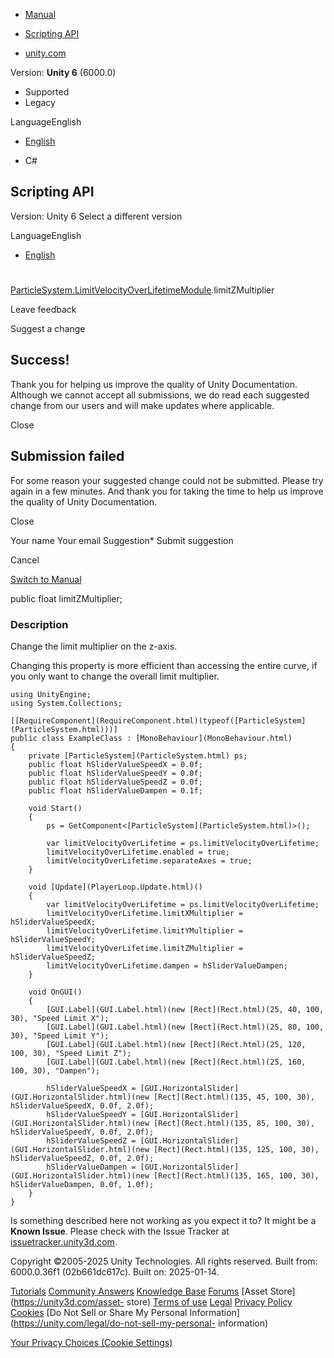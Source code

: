 [ ]()

  * [Manual](../Manual/index.html)
  * [Scripting API](../ScriptReference/index.html)

  * [unity.com](https://unity.com/)

Version: **Unity 6** (6000.0)

  * Supported
  * Legacy

LanguageEnglish

  * [English]()

  * C#

[ ](https://docs.unity3d.com)

## Scripting API

Version: Unity 6 Select a different version

LanguageEnglish

  * [English]()

#
[ParticleSystem.LimitVelocityOverLifetimeModule](ParticleSystem.LimitVelocityOverLifetimeModule.html).limitZMultiplier

Leave feedback

Suggest a change

## Success!

Thank you for helping us improve the quality of Unity Documentation. Although
we cannot accept all submissions, we do read each suggested change from our
users and will make updates where applicable.

Close

## Submission failed

For some reason your suggested change could not be submitted. Please <a>try
again</a> in a few minutes. And thank you for taking the time to help us
improve the quality of Unity Documentation.

Close

Your name Your email Suggestion* Submit suggestion

Cancel

[Switch to Manual](../Manual/class-ParticleSystem.html "Go to ParticleSystem
Component in the Manual")

public float limitZMultiplier;

### Description

Change the limit multiplier on the z-axis.

Changing this property is more efficient than accessing the entire curve, if
you only want to change the overall limit multiplier.

    
    
    using UnityEngine;
    using System.Collections;  
      
    [[RequireComponent](RequireComponent.html)(typeof([ParticleSystem](ParticleSystem.html)))]
    public class ExampleClass : [MonoBehaviour](MonoBehaviour.html)
    {
        private [ParticleSystem](ParticleSystem.html) ps;
        public float hSliderValueSpeedX = 0.0f;
        public float hSliderValueSpeedY = 0.0f;
        public float hSliderValueSpeedZ = 0.0f;
        public float hSliderValueDampen = 0.1f;  
      
        void Start()
        {
            ps = GetComponent<[ParticleSystem](ParticleSystem.html)>();  
      
            var limitVelocityOverLifetime = ps.limitVelocityOverLifetime;
            limitVelocityOverLifetime.enabled = true;
            limitVelocityOverLifetime.separateAxes = true;
        }  
      
        void [Update](PlayerLoop.Update.html)()
        {
            var limitVelocityOverLifetime = ps.limitVelocityOverLifetime;
            limitVelocityOverLifetime.limitXMultiplier = hSliderValueSpeedX;
            limitVelocityOverLifetime.limitYMultiplier = hSliderValueSpeedY;
            limitVelocityOverLifetime.limitZMultiplier = hSliderValueSpeedZ;
            limitVelocityOverLifetime.dampen = hSliderValueDampen;
        }  
      
        void OnGUI()
        {
            [GUI.Label](GUI.Label.html)(new [Rect](Rect.html)(25, 40, 100, 30), "Speed Limit X");
            [GUI.Label](GUI.Label.html)(new [Rect](Rect.html)(25, 80, 100, 30), "Speed Limit Y");
            [GUI.Label](GUI.Label.html)(new [Rect](Rect.html)(25, 120, 100, 30), "Speed Limit Z");
            [GUI.Label](GUI.Label.html)(new [Rect](Rect.html)(25, 160, 100, 30), "Dampen");  
      
            hSliderValueSpeedX = [GUI.HorizontalSlider](GUI.HorizontalSlider.html)(new [Rect](Rect.html)(135, 45, 100, 30), hSliderValueSpeedX, 0.0f, 2.0f);
            hSliderValueSpeedY = [GUI.HorizontalSlider](GUI.HorizontalSlider.html)(new [Rect](Rect.html)(135, 85, 100, 30), hSliderValueSpeedY, 0.0f, 2.0f);
            hSliderValueSpeedZ = [GUI.HorizontalSlider](GUI.HorizontalSlider.html)(new [Rect](Rect.html)(135, 125, 100, 30), hSliderValueSpeedZ, 0.0f, 2.0f);
            hSliderValueDampen = [GUI.HorizontalSlider](GUI.HorizontalSlider.html)(new [Rect](Rect.html)(135, 165, 100, 30), hSliderValueDampen, 0.0f, 1.0f);
        }
    }
    

Is something described here not working as you expect it to? It might be a
**Known Issue**. Please check with the Issue Tracker at
[issuetracker.unity3d.com](https://issuetracker.unity3d.com).

Copyright ©2005-2025 Unity Technologies. All rights reserved. Built from:
6000.0.36f1 (02b661dc617c). Built on: 2025-01-14.

[Tutorials](https://unity3d.com/learn) [Community
Answers](https://answers.unity3d.com) [Knowledge
Base](https://support.unity3d.com/hc/en-us)
[Forums](https://forum.unity3d.com) [Asset Store](https://unity3d.com/asset-
store) [Terms of use](https://docs.unity3d.com/Manual/TermsOfUse.html)
[Legal](https://unity.com/legal) [Privacy
Policy](https://unity.com/legal/privacy-policy)
[Cookies](https://unity.com/legal/cookie-policy) [Do Not Sell or Share My
Personal Information](https://unity.com/legal/do-not-sell-my-personal-
information)

[Your Privacy Choices (Cookie Settings)](javascript:void\(0\);)

